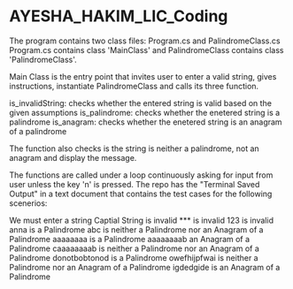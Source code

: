 # AYESHA_HAKIM_LIC_Coding
The program contains two class files: Program.cs and PalindromeClass.cs
Program.cs contains class 'MainClass' and PalindromeClass contains class 'PalindromeClass'.

Main Class is the entry point that invites user to enter a valid string, gives instructions, 
instantiate PalindromeClass and calls its three function.

is_invalidString: checks whether the entered string is valid based on the given assumptions
is_palindrome: checks whether the enetered string is a palindrome
is_anagram: checks whether the enetered string is an anagram of a palindrome

The function also checks is the string is neither a palindrome, not an anagram and display the message.

The functions are called under a loop continuously asking for input from user unless the key 'n' is pressed.
The repo has the "Terminal Saved Output" in a text document that contains the test cases for the following scenerios:

We must enter a string
Captial String is invalid
*** is invalid
123 is invalid
anna is a Palindrome 
abc is neither a Palindrome nor an Anagram of a Palindrome 
aaaaaaaa is a Palindrome 
aaaaaaaab an Anagram of a Palindrome
caaaaaaaab is neither a Palindrome nor an Anagram of a Palindrome 
donotbobtonod is a Palindrome 
owefhijpfwai is neither a Palindrome nor an Anagram of a Palindrome 
igdedgide is an Anagram of a Palindrome
